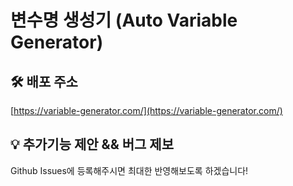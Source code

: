 # 변수명 생성기 (Auto Variable Generator)

## 🛠 배포 주소
[https://variable-generator.com/](https://variable-generator.com/)

## 💡 추가기능 제안 && 버그 제보
Github Issues에 등록해주시면 최대한 반영해보도록 하겠습니다!
